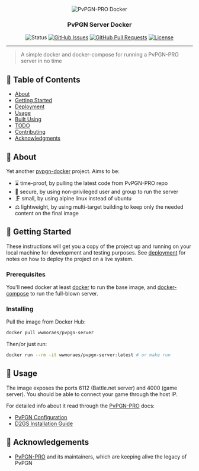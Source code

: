 <div align="center">

  ![PvPGN-PRO Docker](https://i.imgur.com/QfNbRxi.png)

### PvPGN Server Docker

![Status](https://img.shields.io/badge/status-active-success.svg)
[![GitHub Issues](https://img.shields.io/github/issues/wwmoraes/pvpgn-server-docker.svg)](https://github.com/wwmoraes/pvpgn-server-docker/issues)
[![GitHub Pull Requests](https://img.shields.io/github/issues-pr/wwmoraes/pvpgn-server-docker.svg)](https://github.com/wwmoraes/pvpgn-server-docker/pulls)
[![License](https://img.shields.io/badge/license-AL2-blue.svg)](/LICENSE)

</div>

---

> A simple docker and docker-compose for running a PvPGN-PRO server in no time

## 📝 Table of Contents

- [About](#about)
- [Getting Started](#getting_started)
- [Deployment](#deployment)
- [Usage](#usage)
- [Built Using](#built_using)
- [TODO](https://github.com/wwmoraes/pvpgn-server-docker/blob/master/TODO.md)
- [Contributing](https://github.com/wwmoraes/pvpgn-server-docker/blob/master/CONTRIBUTING.md)
- [Acknowledgments](#acknowledgement)

## 🧐 About <a name = "about"></a>

Yet another [pvpgn-docker](https://github.com/search?q=pvpgn-docker) project. Aims to be:

- ⌛ time-proof, by pulling the latest code from PvPGN-PRO repo
- 🔐 secure, by using non-privileged user and group to run the server
- 🗜 small, by using alpine linux instead of ubuntu
- ⚖ lightweight, by using multi-target building to keep only the needed content on the final image

## 🏁 Getting Started <a name = "getting_started"></a>

These instructions will get you a copy of the project up and running on your local machine for development and testing purposes. See [deployment](#deployment) for notes on how to deploy the project on a live system.

### Prerequisites

You'll need docker at least [docker](https://docs.docker.com/install/) to run the base image, and [docker-compose](https://docs.docker.com/compose/install/) to run the full-blown server.

### Installing

Pull the image from Docker Hub:

```sh
docker pull wwmoraes/pvpgn-server
```

Then/or just run:
```sh
docker run --rm -it wwmoraes/pvpgn-server:latest # or make run
```

## 🎈 Usage <a name="usage"></a>

The image exposes the ports 6112 (Battle.net server) and 4000 (game server). You should be able to connect your game through the host IP.

For detailed info about it read through the [PvPGN-PRO](https://pvpgn.pro/) docs:

- [PvPGN Configuration](https://pvpgn.pro/pvpgn_installation.html)
- [D2GS Installation Guide](https://pvpgn.pro/d2gs_installation.html)

## 🎉 Acknowledgements <a name = "acknowledgement"></a>

- [PvPGN-PRO](https://github.com/pvpgn/pvpgn-server) and its maintainers, which are keeping alive the legacy of PvPGN
